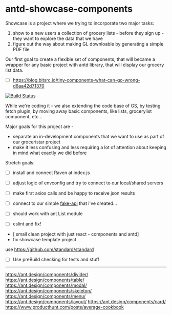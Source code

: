 # antd-showcase-components


Showcase is a project where we trying to incorporate two major tasks:
1. show to a new users a collection of grocery lists - before they sign up - they want to explore the data that we have
2. figure out the way about making GL downloable by generating a simple PDF file


Our first goal to create a flexible set of components, that will became a wrapper for any basic project with antd library, that will display our grocery list data.

- [ ] https://blog.bitsrc.io/tiny-components-what-can-go-wrong-d6aa42d71370


[![Build Status](https://travis-ci.org/GroceriStar/antd-showcase-components.svg?branch=master)](https://travis-ci.org/GroceriStar/antd-showcase-components)


While we're coding it - we also extending the code base of GS, by testing fetch plugin, by moving away basic components, like lists, grocerylist component, etc...

Major goals for this project are -
* separate an in-development components that we want to use as part of our groceristar project
* make it less confusing and less requiring a lot of attention about keeping in mind what exactly we did before

Stretch goals:
- [ ] install and connect Raven at index.js
- [ ] adjust logic of envconfig and try to connect to our local/shared servers
- [ ] make first axios calls and be happy to receive json results
- [ ] connect to our simple [fake-api](https://github.com/GroceriStar/fake-api) that i've created...


- [ ] should work with ant List module
- [ ] eslint and fix!
- [ small clean project with just react - components and antd]
- fix showcase template project

use https://github.com/standard/standard

- [ ]  Use preBuild checking for tests and stuff

---

https://ant.design/components/divider/
https://ant.design/components/table/
https://ant.design/components/modal/
https://ant.design/components/skeleton/
https://ant.design/components/menu/
https://ant.design/components/layout/
https://ant.design/components/card/
https://www.producthunt.com/posts/average-cookbook

